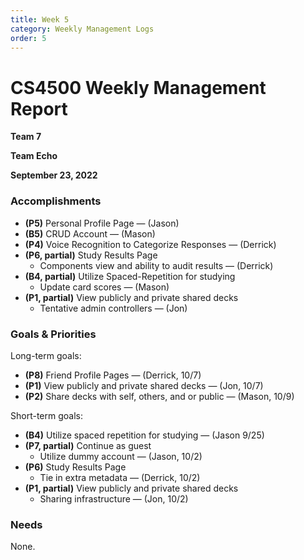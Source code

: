 ```yaml
---
title: Week 5
category: Weekly Management Logs
order: 5
---
```


# CS4500 Weekly Management Report

**Team 7**

**Team Echo**

**September 23, 2022**

### Accomplishments

- **(P5)** Personal Profile Page — (Jason)
- **(B5)** CRUD Account — (Mason)
- **(P4)** Voice Recognition to Categorize Responses — (Derrick)
- **(P6, partial)** Study Results Page
  - Components view and ability to audit results — (Derrick)
- **(B4, partial)** Utilize Spaced-Repetition for studying
  - Update card scores — (Mason)
- **(P1, partial)** View publicly and private shared decks
  - Tentative admin controllers — (Jon)

### Goals & Priorities

Long-term goals:
- **(P8)** Friend Profile Pages — (Derrick, 10/7)
- **(P1)** View publicly and private shared decks — (Jon, 10/7)
- **(P2)** Share decks with self, others, and or public — (Mason, 10/9)


Short-term goals:
- **(B4)** Utilize spaced repetition for studying — (Jason 9/25)
- **(P7, partial)** Continue as guest
  - Utilize dummy account — (Jason, 10/2)
- **(P6)** Study Results Page
  - Tie in extra metadata — (Derrick, 10/2)
- **(P1, partial)** View publicly and private shared decks
  - Sharing infrastructure — (Jon, 10/2)

### Needs

None.